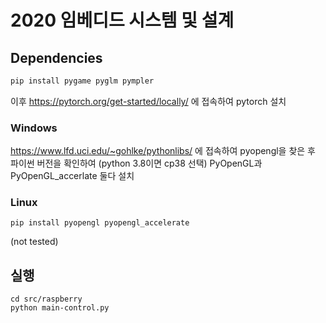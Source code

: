 # 2020 임베디드 시스템 및 설계

## Dependencies

```python
pip install pygame pyglm pympler
```

이후 https://pytorch.org/get-started/locally/ 에 접속하여 pytorch 설치

### Windows

https://www.lfd.uci.edu/~gohlke/pythonlibs/ 에 접속하여 pyopengl을 찾은 후 파이썬 버전을 확인하여 (python 3.8이면 cp38 선택) PyOpenGL과 PyOpenGL_accerlate 둘다 설치

### Linux

```
pip install pyopengl pyopengl_accelerate
```

(not tested)

## 실행

```
cd src/raspberry
python main-control.py
```